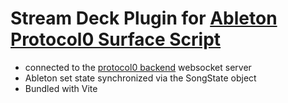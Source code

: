 
# Stream Deck Plugin for [Ableton Protocol0 Surface Script](https://github.com/lebrunthibault/Protocol-0-Surface-Script)

- connected to the [protocol0 backend](https://github.com/lebrunthibault/Protocol-0-backend) websocket server
- Ableton set state synchronized via the SongState object
- Bundled with Vite


